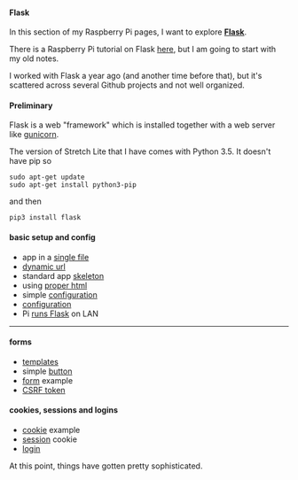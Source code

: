 #### Flask

In this section of my Raspberry Pi pages, I want to explore [**Flask**](http://flask.pocoo.org).  

There is a Raspberry Pi tutorial on Flask [here](https://projects.raspberrypi.org/en/projects/python-web-server-with-flask), but I am going to start with my old notes.

I worked with Flask a year ago (and another time before that), but it's scattered across several Github projects and not well organized.

#### Preliminary

Flask is a web "framework" which is installed together with a web server like [gunicorn](https://gunicorn.org).

The version of Stretch Lite that I have comes with Python 3.5.  It doesn't have pip so

```
sudo apt-get update
sudo apt-get install python3-pip
```

and then

```
pip3 install flask
```

#### basic setup and config

- app in a [single file](one-file/README.md)
- [dynamic url](dynamic-url/README.md)
- standard app [skeleton](skeleton/README.md)
- using [proper html](html/README.md)
- simple [configuration](config-revised/README.md)
- [configuration](config/README.md)
- Pi [runs Flask](ports/README.md) on LAN

<hr>

#### forms

- [templates](templates/README.md)
- simple [button](button.md)
- [form](forms/README.md) example
- [CSRF token](csrf/README.md)

#### cookies, sessions and logins

- [cookie](cookie/README.md) example
- [session](session/README.md) cookie
- [login](login/README.md)


At this point, things have gotten pretty sophisticated.

